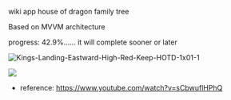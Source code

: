 wiki app house of dragon family tree

Based on MVVM architecture

progress: 42.9%......
it will complete sooner or later

![Kings-Landing-Eastward-High-Red-Keep-HOTD-1x01-1](https://github.com/tristanjung1006/Valyria-FE/assets/62244340/17d2ba85-5d67-4a3d-8078-696e6292d0a0)

<a href="https://www.reddit.com/r/HouseOfTheDragon/comments/1dhe72l/making_of_app_about_house_of_dragon_family_tree/">
  <img src="https://img.shields.io/badge/-Reddit-FF4500?style=for-the-badge&logo=reddit&logoColor=white"/>
  </a>

- reference: https://www.youtube.com/watch?v=sCbwuflHPhQ
